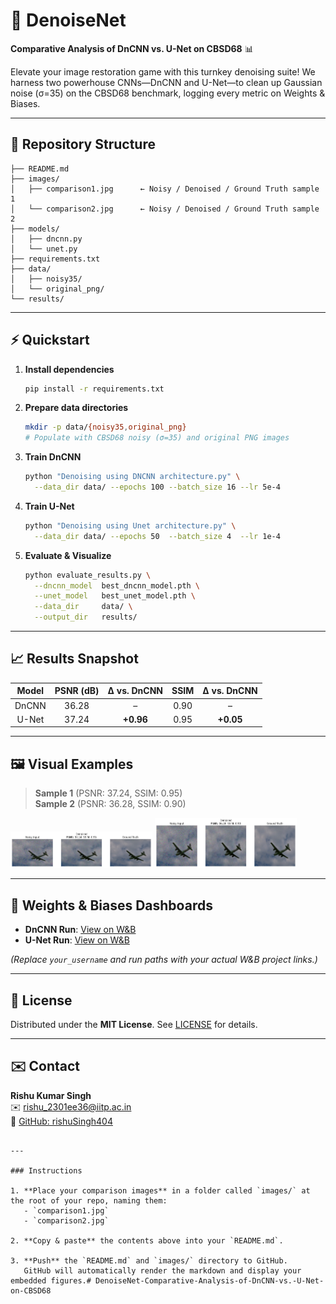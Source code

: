 # 🚀 DenoiseNet

**Comparative Analysis of DnCNN vs. U-Net on CBSD68** 📊

Elevate your image restoration game with this turnkey denoising suite! We harness two powerhouse CNNs—DnCNN and U-Net—to clean up Gaussian noise (σ=35) on the CBSD68 benchmark, logging every metric on Weights & Biases.

---

## 📁 Repository Structure

```
├── README.md                                 
├── images/
│   ├── comparison1.jpg      ← Noisy / Denoised / Ground Truth sample 1
│   └── comparison2.jpg      ← Noisy / Denoised / Ground Truth sample 2
├── models/
│   ├── dncnn.py                              
│   └── unet.py                                                      
├── requirements.txt                          
├── data/
│   ├── noisy35/                              
│   └── original_png/                         
└── results/                                  
```

---

## ⚡ Quickstart

1. **Install dependencies**  
   ```bash
   pip install -r requirements.txt
   ```

2. **Prepare data directories**  
   ```bash
   mkdir -p data/{noisy35,original_png}
   # Populate with CBSD68 noisy (σ=35) and original PNG images
   ```

3. **Train DnCNN**  
   ```bash
   python "Denoising using DNCNN architecture.py" \
     --data_dir data/ --epochs 100 --batch_size 16 --lr 5e-4
   ```

4. **Train U-Net**  
   ```bash
   python "Denoising using Unet architecture.py" \
     --data_dir data/ --epochs 50  --batch_size 4  --lr 1e-4
   ```

5. **Evaluate & Visualize**  
   ```bash
   python evaluate_results.py \
     --dncnn_model  best_dncnn_model.pth \
     --unet_model   best_unet_model.pth \
     --data_dir     data/ \
     --output_dir   results/
   ```

---

## 📈 Results Snapshot

| Model  | PSNR (dB) | Δ vs. DnCNN | SSIM  | Δ vs. DnCNN |
|:------:|:---------:|:-----------:|:-----:|:-----------:|
| DnCNN  |   36.28   |      –      | 0.90  |      –      |
| U-Net  |   37.24   |   **+0.96** | 0.95  |   **+0.05** |

---

## 🖼️ Visual Examples

> **Sample 1** (PSNR: 37.24, SSIM: 0.95)  
> **Sample 2** (PSNR: 36.28, SSIM: 0.90)

<p float="left">
  <img src="./results/UNet.jpg" width="45%" alt="Noisy / Denoised / Ground Truth (Sample 1)" />
  <img src="./results/DnCNN.jpg" width="45%" alt="Noisy / Denoised / Ground Truth (Sample 2)" />
</p>

---

## 🔗 Weights & Biases Dashboards

- **DnCNN Run**: [View on W&B]([https://wandb.ai/your_username/dncnn-run](https://wandb.ai/ashishsingh73178-indian-institute-of-technology-patna/DnCNN-Image-Denoising/reports/DnCNN--VmlldzoxMjA3NzEyOQ?accessToken=mdnrgwjue2nhqkyvozesj8own5d9fzpu1h6cjrlzj6kzxn3rbr73anv5cb9v2nok))  
- **U-Net Run**: [View on W&B]([https://wandb.ai/your_username/unet-run](https://api.wandb.ai/links/ashishsingh73178-indian-institute-of-technology-patna/1e98v1nx))  

*(Replace `your_username` and run paths with your actual W&B project links.)*

---

## 📄 License

Distributed under the **MIT License**. See [LICENSE](LICENSE) for details.

---

## ✉️ Contact

**Rishu Kumar Singh**  
✉️ rishu_2301ee36@iitp.ac.in  
🔗 [GitHub: rishuSingh404](https://github.com/rishuSingh404)
```

---

### Instructions

1. **Place your comparison images** in a folder called `images/` at the root of your repo, naming them:
   - `comparison1.jpg`  
   - `comparison2.jpg`  

2. **Copy & paste** the contents above into your `README.md`.

3. **Push** the `README.md` and `images/` directory to GitHub.  
   GitHub will automatically render the markdown and display your embedded figures.#   D e n o i s e N e t - C o m p a r a t i v e - A n a l y s i s - o f - D n C N N - v s . - U - N e t - o n - C B S D 6 8 
 
 